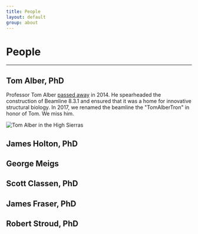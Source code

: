 ```yaml
---
title: People
layout: default
group: about
---
```


# People

---

## Tom Alber, PhD

Professor Tom Alber [passed away](http://news.berkeley.edu/2014/04/04/berkeley-professor-thomas-alber-dies-at-60/) in 2014. He spearheaded the construction of Beamline 8.3.1 and ensured that it was a home for innovative structural biology. In 2017, we renamed the beamline the "TomAlberTron" in honor of Tom. We miss him.

<img src="http://fraserlab.com/static/img/news/Tom_2003_HighSierras.jpg" alt="Tom Alber in the High Sierras" class="img-responsive">

## James Holton, PhD

## George Meigs

## Scott Classen, PhD

## James Fraser, PhD

## Robert Stroud, PhD
